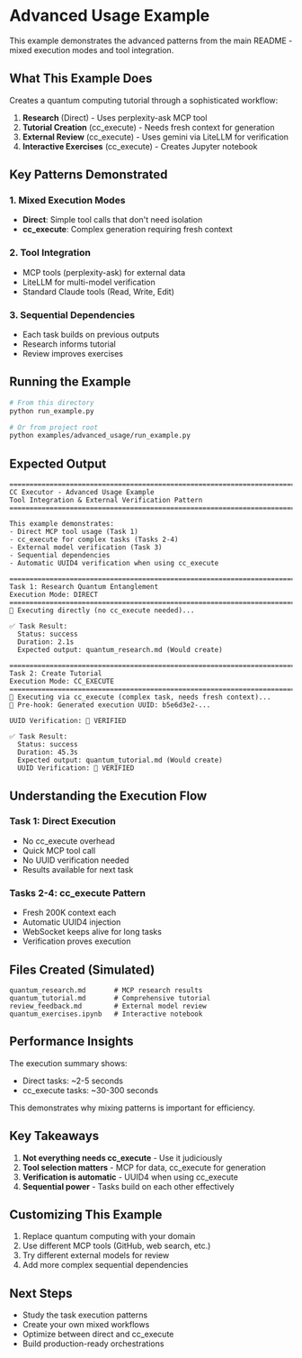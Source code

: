 # Advanced Usage Example

This example demonstrates the advanced patterns from the main README - mixed execution modes and tool integration.

## What This Example Does

Creates a quantum computing tutorial through a sophisticated workflow:

1. **Research** (Direct) - Uses perplexity-ask MCP tool
2. **Tutorial Creation** (cc_execute) - Needs fresh context for generation
3. **External Review** (cc_execute) - Uses gemini via LiteLLM for verification
4. **Interactive Exercises** (cc_execute) - Creates Jupyter notebook

## Key Patterns Demonstrated

### 1. Mixed Execution Modes
- **Direct**: Simple tool calls that don't need isolation
- **cc_execute**: Complex generation requiring fresh context

### 2. Tool Integration
- MCP tools (perplexity-ask) for external data
- LiteLLM for multi-model verification
- Standard Claude tools (Read, Write, Edit)

### 3. Sequential Dependencies
- Each task builds on previous outputs
- Research informs tutorial
- Review improves exercises

## Running the Example

```bash
# From this directory
python run_example.py

# Or from project root
python examples/advanced_usage/run_example.py
```

## Expected Output

```
================================================================================
CC Executor - Advanced Usage Example
Tool Integration & External Verification Pattern
================================================================================

This example demonstrates:
- Direct MCP tool usage (Task 1)
- cc_execute for complex tasks (Tasks 2-4)
- External model verification (Task 3)
- Sequential dependencies
- Automatic UUID4 verification when using cc_execute

================================================================================
Task 1: Research Quantum Entanglement
Execution Mode: DIRECT
================================================================================
📡 Executing directly (no cc_execute needed)...

✅ Task Result:
  Status: success
  Duration: 2.1s
  Expected output: quantum_research.md (Would create)

================================================================================
Task 2: Create Tutorial
Execution Mode: CC_EXECUTE
================================================================================
🔄 Executing via cc_execute (complex task, needs fresh context)...
🔐 Pre-hook: Generated execution UUID: b5e6d3e2-...

UUID Verification: 🔐 VERIFIED

✅ Task Result:
  Status: success
  Duration: 45.3s
  Expected output: quantum_tutorial.md (Would create)
  UUID Verification: 🔐 VERIFIED
```

## Understanding the Execution Flow

### Task 1: Direct Execution
- No cc_execute overhead
- Quick MCP tool call
- No UUID verification needed
- Results available for next task

### Tasks 2-4: cc_execute Pattern
- Fresh 200K context each
- Automatic UUID4 injection
- WebSocket keeps alive for long tasks
- Verification proves execution

## Files Created (Simulated)

```
quantum_research.md       # MCP research results
quantum_tutorial.md       # Comprehensive tutorial
review_feedback.md        # External model review
quantum_exercises.ipynb   # Interactive notebook
```

## Performance Insights

The execution summary shows:
- Direct tasks: ~2-5 seconds
- cc_execute tasks: ~30-300 seconds

This demonstrates why mixing patterns is important for efficiency.

## Key Takeaways

1. **Not everything needs cc_execute** - Use it judiciously
2. **Tool selection matters** - MCP for data, cc_execute for generation
3. **Verification is automatic** - UUID4 when using cc_execute
4. **Sequential power** - Tasks build on each other effectively

## Customizing This Example

1. Replace quantum computing with your domain
2. Use different MCP tools (GitHub, web search, etc.)
3. Try different external models for review
4. Add more complex sequential dependencies

## Next Steps

- Study the task execution patterns
- Create your own mixed workflows
- Optimize between direct and cc_execute
- Build production-ready orchestrations